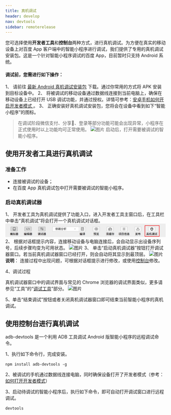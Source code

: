 ```yaml
---
title: 真机调试
header: develop
nav: devtools
sidebar: remoterelease
---
```


您可选择使用**开发者工具**和**控制台**两种方式，进行真机调试。为方便在真实的移动设备上对百度 App 客户端中的智能小程序进行调试，我们提供了专用的真机调试安装包。这是一个针对智能小程序调试的百度 App，目前暂时只支持 Android 系统。
#### 调试前，您需进行如下操作：
1、 请前往 [最新 Android 真机调试安装包](https://b.bdstatic.com/swan-debug/baidusearch_AndroidPhone_remote_target_debug_20180903.apk) 下载。通过你常用的方式将 APK 安装到目标设备中。
2、 将被调试的移动设备通过数据线连接到当前电脑上，确保在移动设备上已经打开 USB 调试功能，并通过授权。详情可参考：<a href="https://jingyan.baidu.com/article/948f5924ebe158d80ff5f9ab.html ">安卓手机如何开启开发者模式 </a>。
3、 正确安装好真机调试安装包，您将会在设备中看到如下“智能小程序”的图标。
>  在调试阶段微信支付、分享、登录等部分功能可能会出现异常，小程序在正式使用时以上功能均可正常使用。
![图片](https://b.bdstatic.com/searchbox/icms/searchbox/img/swan_icon.png)
启动后，打开需要被调试的智能小程序。

## 使用开发者工具进行真机调试
### 准备工作
* 连接被调试的设备；
* 在百度 App 真机调试包中打开需要被调试的智能小程序。

### 启动真机调试器

1、 开发者工具为真机调试提供了功能入口，进入开发者工具主窗口后，在工具栏中单击“真机调试”将会打开一个真机调试对话框。
![图片](../../../img/tool/工具12.png)
2、 根据对话框提示内容，连接移动设备与电脑连接后，会自动显示出设备序列号，后续步骤均变为可用状态。
![图片](https://b.bdstatic.com/searchbox/icms/searchbox/img/remote_target_dialog2.jpg)
3、 单击“启动真机调试器”按钮打开调试器窗口。若当前真机调试器窗口已经打开，则会自动将其显示到最顶层。
![图片](https://b.bdstatic.com/searchbox/icms/searchbox/img/remote_target_connected2.jpg)
**说明**：
连接过程中出现问题，可根据对话框提示进行修改，或使用<a  href="http://smartprogram.baidu.com/docs/develop/debug/remoterelease/#使用控制台进行真机调试/">控制台</a>修改。


4、调试过程

<!-- <div style="margin-left: 30px"> -->
真机调试器窗口中的调试界面与常见的 Chrome 浏览器的调试界面类似，更多请参见“工具”的“[调试工具](../../devtools/smartappdebug/#调试工具)”部分。
![图片](https://b.bdstatic.com/searchbox/icms/searchbox/img/remote_target_inspector.jpg) 
<!-- ![图片](https://b.bdstatic.com/searchbox/icms/searchbox/img/remote_target_mobile_inspecting.jpg) -->

<!-- </div> -->

5、单击“结束调试”按钮或者关闭真机调试器窗口即可结束当前智能小程序的真机调试。

## 使用控制台进行真机调试
adb-devtools 是一个利用 ADB 工具调试 Android 版智能小程序的远程调试命令。


1、执行如下命令行，完成安装。
```shell
npm install adb-devtools -g
```
2、被调试的手机通过数据线连接电脑，同时确保设备打开了开发者模式（参考：[如何打开开发者模式](https://jingyan.baidu.com/article/948f5924ebe158d80ff5f9ab.html)）

3、启动待调试的智能小程序后，执行如下命令，即可自动打开调试窗口进行远程调试。

```shell
devtools
```
